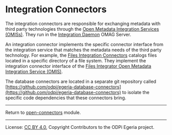<!-- SPDX-License-Identifier: CC-BY-4.0 -->
<!-- Copyright Contributors to the ODPi Egeria project. -->

# Integration Connectors

The integration connectors are responsible for exchanging metadata with third
party technologies through the [Open Metadata Integration Services (OMISs)](../../../integration-services).
They run in the [Integration Daemon](https://egeria-project.org/concepts/integration-daemon)
OMAG Server.

An integration connector implements the specific connector interface from the integration
service that matches the metadata needs of the third party technology.
For example, the [Files Integration Connectors](files-integration-connectors)
catalogs files located in a specific directory of a file system.
They implement the integration connector interface of the
[Files Integrator Open Metadata Integration Service (OMIS)](../../../integration-services/files-integrator).

The database connectors are located in a separate git repository called 
[https://github.com/odpi/egeria-database-connectors](https://github.com/odpi/egeria-database-connectors)
to isolate the specific code dependencies that these connectors bring.

----

Return to [open-connectors](..) module.

----
License: [CC BY 4.0](https://creativecommons.org/licenses/by/4.0/),
Copyright Contributors to the ODPi Egeria project.